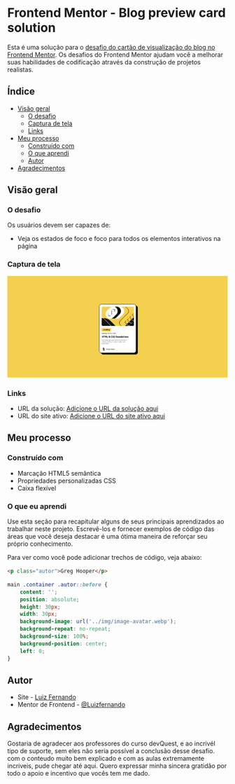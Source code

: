 # Frontend Mentor - Blog preview card solution

Esta é uma solução para o [desafio do cartão de visualização do blog no Frontend Mentor](https://www.frontendmentor.io/challenges/blog-preview-card-ckPaj01IcS). Os desafios do Frontend Mentor ajudam você a melhorar suas habilidades de codificação através da construção de projetos realistas.

## Índice

- [Visão geral](#visão-geral)
  - [O desafio](#o-desafio)
  - [Captura de tela](#captura-de-tela)
  - [Links](#links)
- [Meu processo](#meu-processo)
  - [Construído com](#construído-com)
  - [O que aprendi](#o-que-aprendi)
  - [Autor](#autor)
- [Agradecimentos](#agradecimentos)



## Visão geral

### O desafio

Os usuários devem ser capazes de:

- Veja os estados de foco e foco para todos os elementos interativos na página

### Captura de tela

![](src/img/Blog_Card.gif)



### Links

- URL da solução: [Adicione o URL da solução aqui](https://github.com/LuizFernandoFagundes/BlogCard)
- URL do site ativo: [Adicione o URL do site ativo aqui](https://github.com/LuizFernandoFagundes/BlogCard)

## Meu processo

### Construído com

- Marcação HTML5 semântica
- Propriedades personalizadas CSS
- Caixa flexível


### O que eu aprendi

Use esta seção para recapitular alguns de seus principais aprendizados ao trabalhar neste projeto. Escrevê-los e fornecer exemplos de código das áreas que você deseja destacar é uma ótima maneira de reforçar seu próprio conhecimento.

Para ver como você pode adicionar trechos de código, veja abaixo:

```html
<p class="autor">Greg Hooper</p>
```
```css
main .container .autor::before {
    content: '';
    position: absolute;
    height: 30px;
    width: 30px;
    background-image: url('../img/image-avatar.webp');
    background-repeat: no-repeat;
    background-size: 100%;
    background-position: center;
    left: 0;
}
```



## Autor

- Site - [Luiz Fernando](https://www.seu-site.com)
- Mentor de Frontend - [@Luizfernando](https://www.frontendmentor.io/profile/LuizFernandoFagundes)

## Agradecimentos

Gostaria de agradecer aos professores do curso devQuest, e ao incrivél tipo de suporte, sem eles não seria possível a conclusão desse desafio.
com o conteudo muito bem explicado e com as aulas extremamente incriveis, pude chegar até aqui.
Quero expressar minha sincera gratidão por todo o apoio e incentivo que vocês tem me dado.
